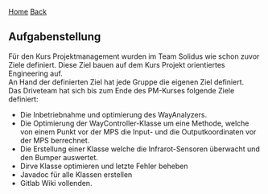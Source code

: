 [Home](home) [Back](KonzeptBK)  
  
## Aufgabenstellung  
  
Für den Kurs Projektmanagement wurden im Team Solidus wie schon zuvor Ziele definiert. Diese Ziel bauen auf dem Kurs Projekt orientiertes Engineering auf.  
An Hand der definierten Ziel hat jede Gruppe die eigenen Ziel definiert.  
Das Driveteam hat sich bis zum Ende des PM-Kurses folgende Ziele definiert:
  
- Die Inbetriebnahme und optimierung des WayAnalyzers.  
- Die Optimierung der WayController-Klasse um eine Methode, welche von einem Punkt vor der MPS die Input- und die Outputkoordinaten vor der MPS berrechnet.  
- Die Erstellung einer Klasse welche die Infrarot-Sensoren überwacht und den Bumper auswertet.
- Dirve Klasse optimieren und letzte Fehler beheben
- Javadoc für alle Klassen erstellen
- Gitlab Wiki vollenden.

